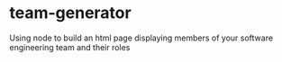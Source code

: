 # team-generator
Using node to build an html page displaying members of your software engineering team and their roles
